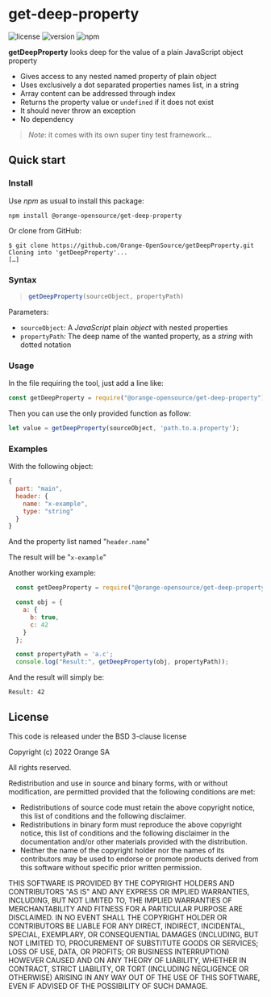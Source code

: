 # get-deep-property

![license](https://img.shields.io/github/license/Orange-OpenSource/getDeepProperty)
![version](https://img.shields.io/github/package-json/v/Orange-OpenSource/getDeepProperty)
![npm](https://img.shields.io/npm/dm/get-deep-property)

**getDeepProperty** looks deep for the value of a plain JavaScript object property

* Gives access to any nested named property of plain object
* Uses exclusively a dot separated properties names list, in a string
* Array content can be addressed through index
* Returns the property value or `undefined` if it does not exist
* It should never throw an exception
* No dependency

> _Note_: it comes with its own super tiny test framework…

## Quick start

### Install

Use _npm_ as usual to install this package:

```shell
npm install @orange-opensource/get-deep-property
```

Or clone from GitHub:

```shell
$ git clone https://github.com/Orange-OpenSource/getDeepProperty.git
Cloning into 'getDeepProperty'...
[…]
```

### Syntax

> ```js
> getDeepProperty(sourceObject, propertyPath)
> ```

Parameters:

* `sourceObject`: A _JavaScript_ plain _object_ with nested properties
* `propertyPath`: The deep name of the wanted property, as a _string_ with dotted notation

### Usage

In the file requiring the tool, just add a line like:

```js
const getDeepProperty = require("@orange-opensource/get-deep-property");
```

Then you can use the only provided function as follow:

```js
let value = getDeepProperty(sourceObject, 'path.to.a.property');
```

### Examples

With the following object:

```js
{
  part: "main",
  header: {
    name: "x-example",
    type: "string"
  }
}
```

And the property list named "`header.name`"

The result will be "`x-example`"

Another working example:

```js
  const getDeepProperty = require("@orange-opensource/get-deep-property");

  const obj = {
    a: {
      b: true,
      c: 42
    }
  };

  const propertyPath = 'a.c';
  console.log("Result:", getDeepProperty(obj, propertyPath));
```

And the result will simply be:

```console
Result: 42
```

## License

This code is released under the BSD 3-clause license

Copyright (c) 2022 Orange SA

All rights reserved.

Redistribution and use in source and binary forms, with or without
modification, are permitted provided that the following conditions are met:

* Redistributions of source code must retain the above copyright
  notice, this list of conditions and the following disclaimer.
* Redistributions in binary form must reproduce the above copyright
  notice, this list of conditions and the following disclaimer in the
  documentation and/or other materials provided with the distribution.
* Neither the name of the copyright holder nor the
  names of its contributors may be used to endorse or promote products
  derived from this software without specific prior written permission.

THIS SOFTWARE IS PROVIDED BY THE COPYRIGHT HOLDERS AND CONTRIBUTORS "AS IS" AND
ANY EXPRESS OR IMPLIED WARRANTIES, INCLUDING, BUT NOT LIMITED TO, THE IMPLIED
WARRANTIES OF MERCHANTABILITY AND FITNESS FOR A PARTICULAR PURPOSE ARE
DISCLAIMED. IN NO EVENT SHALL THE COPYRIGHT HOLDER OR CONTRIBUTORS BE LIABLE FOR ANY
DIRECT, INDIRECT, INCIDENTAL, SPECIAL, EXEMPLARY, OR CONSEQUENTIAL DAMAGES
(INCLUDING, BUT NOT LIMITED TO, PROCUREMENT OF SUBSTITUTE GOODS OR SERVICES;
LOSS OF USE, DATA, OR PROFITS; OR BUSINESS INTERRUPTION) HOWEVER CAUSED AND
ON ANY THEORY OF LIABILITY, WHETHER IN CONTRACT, STRICT LIABILITY, OR TORT
(INCLUDING NEGLIGENCE OR OTHERWISE) ARISING IN ANY WAY OUT OF THE USE OF THIS
SOFTWARE, EVEN IF ADVISED OF THE POSSIBILITY OF SUCH DAMAGE.
